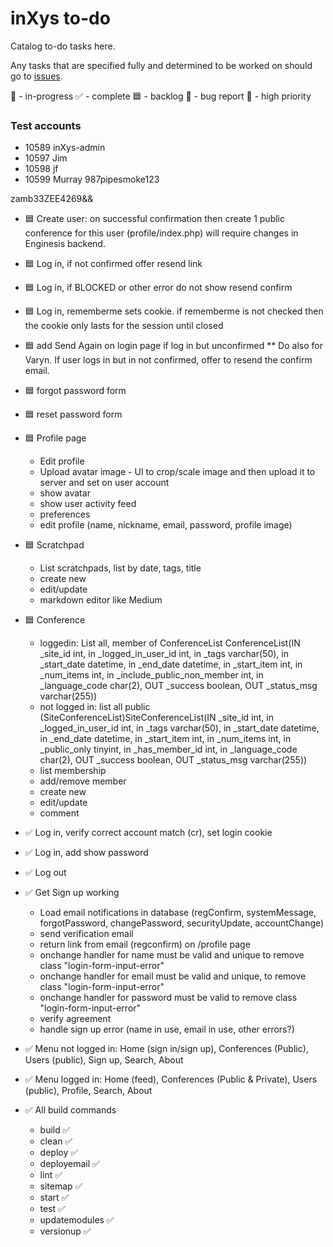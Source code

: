 # inXys to-do

Catalog to-do tasks here.

Any tasks that are specified fully and determined to be worked on should go to [issues](https://github.com/VarynInc/inxys/issues).

🏓 - in-progress
✅ - complete
🟦 - backlog
🐛 - bug report
🔴 - high priority

### Test accounts

- 10589 inXys-admin
- 10597 Jim
- 10598 jf
- 10599 Murray 987pipesmoke123

zamb33ZEE4269&&

- 🟦 Create user: on successful confirmation then create 1 public conference for this user (profile/index.php) will require changes in Enginesis backend.
- 🟦 Log in, if not confirmed offer resend link
- 🟦 Log in, if BLOCKED or other error do not show resend confirm
- 🟦 Log in, rememberme sets cookie. if rememberme is not checked then the cookie only lasts for the session until closed
- 🟦 add Send Again on login page if log in but unconfirmed ** Do also for Varyn. If user logs in but in not confirmed, offer to resend the confirm email.
- 🟦 forgot password form
- 🟦 reset password form
- 🟦 Profile page
    - Edit profile
    - Upload avatar image - UI to crop/scale image and then upload it to server and set on user account
    - show avatar
    - show user activity feed
    - preferences
    - edit profile (name, nickname, email, password, profile image)
- 🟦 Scratchpad
    - List scratchpads, list by date, tags, title
    - create new
    - edit/update
    - markdown editor like Medium
- 🟦 Conference
    - loggedin: List all, member of ConferenceList ConferenceList(IN _site_id int, in _logged_in_user_id int, in _tags varchar(50), in _start_date datetime, in _end_date datetime, in _start_item int, in _num_items int, in _include_public_non_member int, in _language_code char(2), OUT _success boolean, OUT _status_msg varchar(255))
    - not logged in: list all public (SiteConferenceList)SiteConferenceList(IN _site_id int, in _logged_in_user_id int, in _tags varchar(50), in _start_date datetime, in _end_date datetime, in _start_item int, in _num_items int, in _public_only tinyint, in _has_member_id int, in _language_code char(2), OUT _success boolean, OUT _status_msg varchar(255))
    - list membership
    - add/remove member
    - create new
    - edit/update
    - comment

- ✅ Log in, verify correct account match (cr), set login cookie
- ✅ Log in, add show password
- ✅ Log out
- ✅ Get Sign up working
    - Load email notifications in database (regConfirm, systemMessage, forgotPassword, changePassword, securityUpdate, accountChange)
    - send verification email
    - return link from email (regconfirm) on /profile page
    - onchange handler for name must be valid and unique to remove class "login-form-input-error"
    - onchange handler for email must be valid and unique, to remove class "login-form-input-error"
    - onchange handler for password must be valid to remove class "login-form-input-error"
    - verify agreement
    - handle sign up error (name in use, email in use, other errors?)
- ✅ Menu not logged in: Home (sign in/sign up), Conferences (Public), Users (public), Sign up, Search, About
- ✅ Menu logged in: Home (feed), Conferences (Public & Private), Users (public), Profile, Search, About
- ✅ All build commands
  - build ✅
  - clean ✅
  - deploy ✅
  - deployemail ✅
  - lint ✅
  - sitemap ✅
  - start ✅
  - test ✅
  - updatemodules ✅
  - versionup ✅
